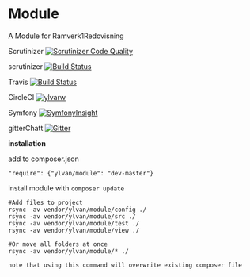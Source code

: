 Module
============================

A Module for Ramverk1Redovisning

Scrutinizer
[![Scrutinizer Code Quality](https://scrutinizer-ci.com/g/ylvarw/module/badges/quality-score.png?b=master)](https://scrutinizer-ci.com/g/ylvarw/module/?branch=master)

scrutinizer
[![Build Status](https://scrutinizer-ci.com/g/ylvarw/module/badges/build.png?b=master)](https://scrutinizer-ci.com/g/ylvarw/module/build-status/master)

Travis
[![Build Status](https://travis-ci.org/ylvarw/module.svg?branch=master)](https://travis-ci.org/ylvarw/module)

CircleCI
[![ylvarw](https://circleci.com/gh/ylvarw/module.svg?style=svg)](https://app.circleci.com/pipelines/github/ylvarw/module?branch=main)

Symfony
[![SymfonyInsight](https://insight.symfony.com/projects/6cafa987-3ae6-4f3c-b535-e9b641680a6d/mini.svg)](https://insight.symfony.com/projects/6cafa987-3ae6-4f3c-b535-e9b641680a6d)

gitterChatt
[![Gitter](https://badges.gitter.im/ylvan/module.svg)](https://gitter.im/ylvan/module?utm_source=badge&utm_medium=badge&utm_campaign=pr-badge)

__installation__

add to composer.json

```
"require": {"ylvan/module": "dev-master"}
```


install module with `composer update`

```
#Add files to project
rsync -av vendor/ylvan/module/config ./
rsync -av vendor/ylvan/module/src ./
rsync -av vendor/ylvan/module/test ./
rsync -av vendor/ylvan/module/view ./
```

```
#Or move all folders at once
rsync -av vendor/ylvan/module/* ./

note that using this command will overwrite existing composer file

```
